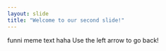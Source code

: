 ```yaml
---
layout: slide
title: "Welcome to our second slide!"
---
```

funni meme text haha
Use the left arrow to go back!
